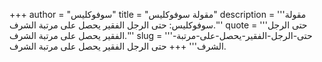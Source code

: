 +++
author = "سوفوكليس"
title = "مقولة سوفوكليس"
description = '''مقولة سوفوكليس: حتى الرجل الفقير يحصل على مرتبة الشرف.'''
quote = '''حتى الرجل الفقير يحصل على مرتبة الشرف.'''
slug = '''حتى-الرجل-الفقير-يحصل-على-مرتبة-الشرف'''
+++
حتى الرجل الفقير يحصل على مرتبة الشرف.
